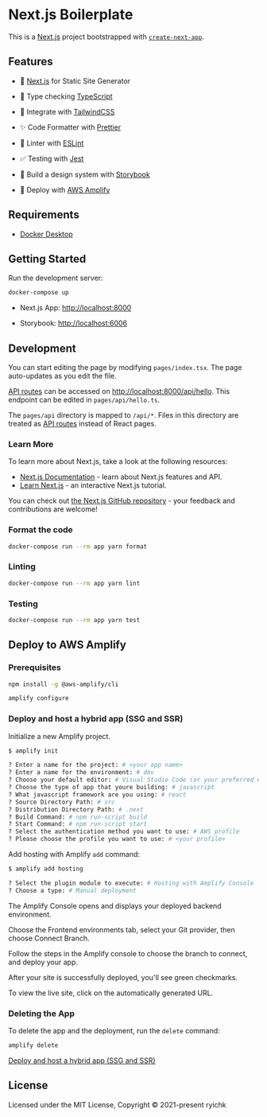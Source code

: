 # Next.js Boilerplate

This is a [Next.js](https://nextjs.org/) project bootstrapped with [`create-next-app`](https://github.com/vercel/next.js/tree/canary/packages/create-next-app).

## Features

- 🎉 [Next.js](https://nextjs.org/) for Static Site Generator

- 🔧 Type checking [TypeScript](https://www.typescriptlang.org/)

- 💚 Integrate with [TailwindCSS](https://tailwindcss.com/)

- ✨ Code Formatter with [Prettier](https://prettier.io/)

- 🚨 Linter with [ESLint](https://eslint.org/)

- ✅ Testing with [Jest](https://jestjs.io/)

- 🎨 Build a design system with [Storybook](https://storybook.js.org/)

- 🚀 Deploy with [AWS Amplify](https://docs.amplify.aws/guides/hosting/nextjs/q/platform/js/)

## Requirements

- [Docker Desktop](https://www.docker.com/get-started)

## Getting Started

Run the development server:

```sh
docker-compose up
```

- Next.js App: [http://localhost:8000](http://localhost:8000)

- Storybook: [http://localhost:6006](http://localhost:6006)

## Development

You can start editing the page by modifying `pages/index.tsx`. The page auto-updates as you edit the file.

[API routes](https://nextjs.org/docs/api-routes/introduction) can be accessed on [http://localhost:8000/api/hello](http://localhost:8000/api/hello). This endpoint can be edited in `pages/api/hello.ts`.

The `pages/api` directory is mapped to `/api/*`. Files in this directory are treated as [API routes](https://nextjs.org/docs/api-routes/introduction) instead of React pages.

### Learn More

To learn more about Next.js, take a look at the following resources:

- [Next.js Documentation](https://nextjs.org/docs) - learn about Next.js features and API.
- [Learn Next.js](https://nextjs.org/learn) - an interactive Next.js tutorial.

You can check out [the Next.js GitHub repository](https://github.com/vercel/next.js/) - your feedback and contributions are welcome!

### Format the code

```sh
docker-compose run --rm app yarn format
```

### Linting

```sh
docker-compose run --rm app yarn lint
```

### Testing

```sh
docker-compose run --rm app yarn test
```

## Deploy to AWS Amplify

### Prerequisites

```sh
npm install -g @aws-amplify/cli
```

```sh
amplify configure
```

### Deploy and host a hybrid app (SSG and SSR)

Initialize a new Amplify project.

```sh
$ amplify init

? Enter a name for the project: # <your app name>
? Enter a name for the environment: # dev
? Choose your default editor: # Visual Studio Code (or your preferred editor)
? Choose the type of app that youre building: # javascript
? What javascript framework are you using: # react
? Source Directory Path: # src
? Distribution Directory Path: # .next
? Build Command: # npm run-script build
? Start Command: # npm run-script start
? Select the authentication method you want to use: # AWS profile
? Please choose the profile you want to use: # <your profile>
```

Add hosting with Amplify `add` command:

```sh
$ amplify add hosting

? Select the plugin module to execute: # Hosting with Amplify Console
? Choose a type: # Manual deployment
```

The Amplify Console opens and displays your deployed backend environment.

Choose the Frontend environments tab, select your Git provider, then choose Connect Branch.

Follow the steps in the Amplify console to choose the branch to connect, and deploy your app.

After your site is successfully deployed, you'll see green checkmarks.

To view the live site, click on the automatically generated URL.

### Deleting the App

To delete the app and the deployment, run the `delete` command:

```sh
amplify delete
```

[Deploy and host a hybrid app (SSG and SSR)](https://docs.amplify.aws/guides/hosting/nextjs/q/platform/js/#deploy-and-host-a-hybrid-app-ssg-and-ssr)

## License

Licensed under the MIT License, Copyright © 2021-present ryichk
